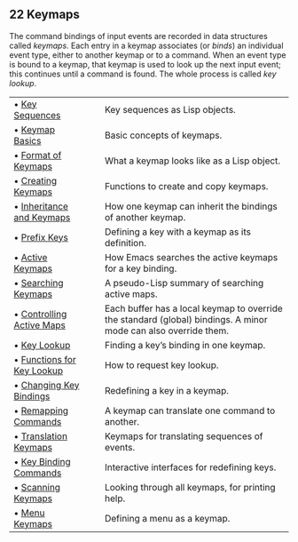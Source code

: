 

## 22 Keymaps

The command bindings of input events are recorded in data structures called *keymaps*. Each entry in a keymap associates (or *binds*) an individual event type, either to another keymap or to a command. When an event type is bound to a keymap, that keymap is used to look up the next input event; this continues until a command is found. The whole process is called *key lookup*.

|                                                             |    |                                                                                                                 |
| :---------------------------------------------------------- | -- | :-------------------------------------------------------------------------------------------------------------- |
| • [Key Sequences](Key-Sequences.html)                       |    | Key sequences as Lisp objects.                                                                                  |
| • [Keymap Basics](Keymap-Basics.html)                       |    | Basic concepts of keymaps.                                                                                      |
| • [Format of Keymaps](Format-of-Keymaps.html)               |    | What a keymap looks like as a Lisp object.                                                                      |
| • [Creating Keymaps](Creating-Keymaps.html)                 |    | Functions to create and copy keymaps.                                                                           |
| • [Inheritance and Keymaps](Inheritance-and-Keymaps.html)   |    | How one keymap can inherit the bindings of another keymap.                                                      |
| • [Prefix Keys](Prefix-Keys.html)                           |    | Defining a key with a keymap as its definition.                                                                 |
| • [Active Keymaps](Active-Keymaps.html)                     |    | How Emacs searches the active keymaps for a key binding.                                                        |
| • [Searching Keymaps](Searching-Keymaps.html)               |    | A pseudo-Lisp summary of searching active maps.                                                                 |
| • [Controlling Active Maps](Controlling-Active-Maps.html)   |    | Each buffer has a local keymap to override the standard (global) bindings. A minor mode can also override them. |
| • [Key Lookup](Key-Lookup.html)                             |    | Finding a key’s binding in one keymap.                                                                          |
| • [Functions for Key Lookup](Functions-for-Key-Lookup.html) |    | How to request key lookup.                                                                                      |
| • [Changing Key Bindings](Changing-Key-Bindings.html)       |    | Redefining a key in a keymap.                                                                                   |
| • [Remapping Commands](Remapping-Commands.html)             |    | A keymap can translate one command to another.                                                                  |
| • [Translation Keymaps](Translation-Keymaps.html)           |    | Keymaps for translating sequences of events.                                                                    |
| • [Key Binding Commands](Key-Binding-Commands.html)         |    | Interactive interfaces for redefining keys.                                                                     |
| • [Scanning Keymaps](Scanning-Keymaps.html)                 |    | Looking through all keymaps, for printing help.                                                                 |
| • [Menu Keymaps](Menu-Keymaps.html)                         |    | Defining a menu as a keymap.                                                                                    |
